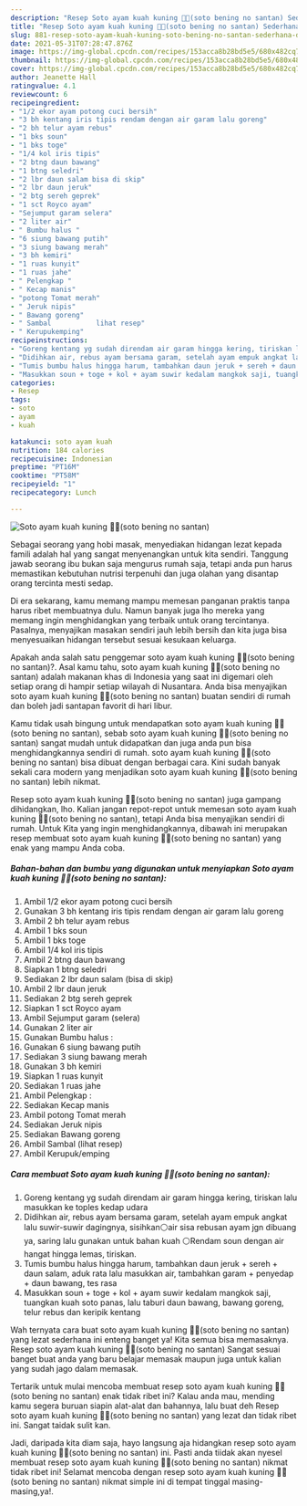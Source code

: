 ```yaml
---
description: "Resep Soto ayam kuah kuning 🍜🍜(soto bening no santan) Sederhana dan Mudah Dibuat"
title: "Resep Soto ayam kuah kuning 🍜🍜(soto bening no santan) Sederhana dan Mudah Dibuat"
slug: 881-resep-soto-ayam-kuah-kuning-soto-bening-no-santan-sederhana-dan-mudah-dibuat
date: 2021-05-31T07:28:47.876Z
image: https://img-global.cpcdn.com/recipes/153acca8b28bd5e5/680x482cq70/soto-ayam-kuah-kuning-🍜🍜soto-bening-no-santan-foto-resep-utama.jpg
thumbnail: https://img-global.cpcdn.com/recipes/153acca8b28bd5e5/680x482cq70/soto-ayam-kuah-kuning-🍜🍜soto-bening-no-santan-foto-resep-utama.jpg
cover: https://img-global.cpcdn.com/recipes/153acca8b28bd5e5/680x482cq70/soto-ayam-kuah-kuning-🍜🍜soto-bening-no-santan-foto-resep-utama.jpg
author: Jeanette Hall
ratingvalue: 4.1
reviewcount: 6
recipeingredient:
- "1/2 ekor ayam potong cuci bersih"
- "3 bh kentang iris tipis rendam dengan air garam lalu goreng"
- "2 bh telur ayam rebus"
- "1 bks soun"
- "1 bks toge"
- "1/4 kol iris tipis"
- "2 btng daun bawang"
- "1 btng seledri"
- "2 lbr daun salam bisa di skip"
- "2 lbr daun jeruk"
- "2 btg sereh geprek"
- "1 sct Royco ayam"
- "Sejumput garam selera"
- "2 liter air"
- " Bumbu halus "
- "6 siung bawang putih"
- "3 siung bawang merah"
- "3 bh kemiri"
- "1 ruas kunyit"
- "1 ruas jahe"
- " Pelengkap "
- " Kecap manis"
- "potong Tomat merah"
- " Jeruk nipis"
- " Bawang goreng"
- " Sambal           lihat resep"
- " Kerupukemping"
recipeinstructions:
- "Goreng kentang yg sudah direndam air garam hingga kering, tiriskan lalu masukkan ke toples kedap udara"
- "Didihkan air, rebus ayam bersama garam, setelah ayam empuk angkat lalu suwir-suwir dagingnya, sisihkan⚪air sisa rebusan ayam jgn dibuang ya, saring lalu gunakan untuk bahan kuah ⚪Rendam soun dengan air hangat hingga lemas, tiriskan."
- "Tumis bumbu halus hingga harum, tambahkan daun jeruk + sereh + daun salam, aduk rata lalu masukkan air, tambahkan garam + penyedap + daun bawang, tes rasa"
- "Masukkan soun + toge + kol + ayam suwir kedalam mangkok saji, tuangkan kuah soto panas, lalu taburi daun bawang, bawang goreng, telur rebus dan keripik kentang"
categories:
- Resep
tags:
- soto
- ayam
- kuah

katakunci: soto ayam kuah 
nutrition: 184 calories
recipecuisine: Indonesian
preptime: "PT16M"
cooktime: "PT58M"
recipeyield: "1"
recipecategory: Lunch

---
```



![Soto ayam kuah kuning 🍜🍜(soto bening no santan)](https://img-global.cpcdn.com/recipes/153acca8b28bd5e5/680x482cq70/soto-ayam-kuah-kuning-🍜🍜soto-bening-no-santan-foto-resep-utama.jpg)

Sebagai seorang yang hobi masak, menyediakan hidangan lezat kepada famili adalah hal yang sangat menyenangkan untuk kita sendiri. Tanggung jawab seorang ibu bukan saja mengurus rumah saja, tetapi anda pun harus memastikan kebutuhan nutrisi terpenuhi dan juga olahan yang disantap orang tercinta mesti sedap.

Di era  sekarang, kamu memang mampu memesan panganan praktis tanpa harus ribet membuatnya dulu. Namun banyak juga lho mereka yang memang ingin menghidangkan yang terbaik untuk orang tercintanya. Pasalnya, menyajikan masakan sendiri jauh lebih bersih dan kita juga bisa menyesuaikan hidangan tersebut sesuai kesukaan keluarga. 



Apakah anda salah satu penggemar soto ayam kuah kuning 🍜🍜(soto bening no santan)?. Asal kamu tahu, soto ayam kuah kuning 🍜🍜(soto bening no santan) adalah makanan khas di Indonesia yang saat ini digemari oleh setiap orang di hampir setiap wilayah di Nusantara. Anda bisa menyajikan soto ayam kuah kuning 🍜🍜(soto bening no santan) buatan sendiri di rumah dan boleh jadi santapan favorit di hari libur.

Kamu tidak usah bingung untuk mendapatkan soto ayam kuah kuning 🍜🍜(soto bening no santan), sebab soto ayam kuah kuning 🍜🍜(soto bening no santan) sangat mudah untuk didapatkan dan juga anda pun bisa menghidangkannya sendiri di rumah. soto ayam kuah kuning 🍜🍜(soto bening no santan) bisa dibuat dengan berbagai cara. Kini sudah banyak sekali cara modern yang menjadikan soto ayam kuah kuning 🍜🍜(soto bening no santan) lebih nikmat.

Resep soto ayam kuah kuning 🍜🍜(soto bening no santan) juga gampang dihidangkan, lho. Kalian jangan repot-repot untuk memesan soto ayam kuah kuning 🍜🍜(soto bening no santan), tetapi Anda bisa menyajikan sendiri di rumah. Untuk Kita yang ingin menghidangkannya, dibawah ini merupakan resep membuat soto ayam kuah kuning 🍜🍜(soto bening no santan) yang enak yang mampu Anda coba.

<!--inarticleads1-->

##### Bahan-bahan dan bumbu yang digunakan untuk menyiapkan Soto ayam kuah kuning 🍜🍜(soto bening no santan):

1. Ambil 1/2 ekor ayam potong cuci bersih
1. Gunakan 3 bh kentang iris tipis rendam dengan air garam lalu goreng
1. Ambil 2 bh telur ayam rebus
1. Ambil 1 bks soun
1. Ambil 1 bks toge
1. Ambil 1/4 kol iris tipis
1. Ambil 2 btng daun bawang
1. Siapkan 1 btng seledri
1. Sediakan 2 lbr daun salam (bisa di skip)
1. Ambil 2 lbr daun jeruk
1. Sediakan 2 btg sereh geprek
1. Siapkan 1 sct Royco ayam
1. Ambil Sejumput garam (selera)
1. Gunakan 2 liter air
1. Gunakan  Bumbu halus :
1. Gunakan 6 siung bawang putih
1. Sediakan 3 siung bawang merah
1. Gunakan 3 bh kemiri
1. Siapkan 1 ruas kunyit
1. Sediakan 1 ruas jahe
1. Ambil  Pelengkap :
1. Sediakan  Kecap manis
1. Ambil potong Tomat merah
1. Sediakan  Jeruk nipis
1. Sediakan  Bawang goreng
1. Ambil  Sambal           (lihat resep)
1. Ambil  Kerupuk/emping




<!--inarticleads2-->

##### Cara membuat Soto ayam kuah kuning 🍜🍜(soto bening no santan):

1. Goreng kentang yg sudah direndam air garam hingga kering, tiriskan lalu masukkan ke toples kedap udara
1. Didihkan air, rebus ayam bersama garam, setelah ayam empuk angkat lalu suwir-suwir dagingnya, sisihkan⚪air sisa rebusan ayam jgn dibuang ya, saring lalu gunakan untuk bahan kuah ⚪Rendam soun dengan air hangat hingga lemas, tiriskan.
1. Tumis bumbu halus hingga harum, tambahkan daun jeruk + sereh + daun salam, aduk rata lalu masukkan air, tambahkan garam + penyedap + daun bawang, tes rasa
1. Masukkan soun + toge + kol + ayam suwir kedalam mangkok saji, tuangkan kuah soto panas, lalu taburi daun bawang, bawang goreng, telur rebus dan keripik kentang




Wah ternyata cara buat soto ayam kuah kuning 🍜🍜(soto bening no santan) yang lezat sederhana ini enteng banget ya! Kita semua bisa memasaknya. Resep soto ayam kuah kuning 🍜🍜(soto bening no santan) Sangat sesuai banget buat anda yang baru belajar memasak maupun juga untuk kalian yang sudah jago dalam memasak.

Tertarik untuk mulai mencoba membuat resep soto ayam kuah kuning 🍜🍜(soto bening no santan) enak tidak ribet ini? Kalau anda mau, mending kamu segera buruan siapin alat-alat dan bahannya, lalu buat deh Resep soto ayam kuah kuning 🍜🍜(soto bening no santan) yang lezat dan tidak ribet ini. Sangat taidak sulit kan. 

Jadi, daripada kita diam saja, hayo langsung aja hidangkan resep soto ayam kuah kuning 🍜🍜(soto bening no santan) ini. Pasti anda tiidak akan nyesel membuat resep soto ayam kuah kuning 🍜🍜(soto bening no santan) nikmat tidak ribet ini! Selamat mencoba dengan resep soto ayam kuah kuning 🍜🍜(soto bening no santan) nikmat simple ini di tempat tinggal masing-masing,ya!.


